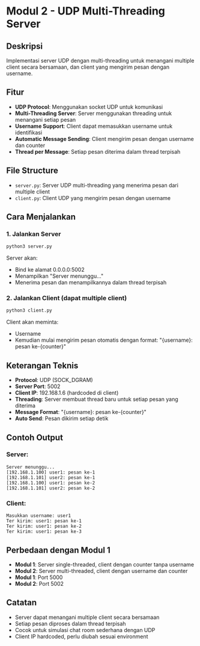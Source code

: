 # Modul 2 - UDP Multi-Threading Server

## Deskripsi
Implementasi server UDP dengan multi-threading untuk menangani multiple client secara bersamaan, dan client yang mengirim pesan dengan username.

## Fitur
- **UDP Protocol**: Menggunakan socket UDP untuk komunikasi
- **Multi-Threading Server**: Server menggunakan threading untuk menangani setiap pesan
- **Username Support**: Client dapat memasukkan username untuk identifikasi
- **Automatic Message Sending**: Client mengirim pesan dengan username dan counter
- **Thread per Message**: Setiap pesan diterima dalam thread terpisah

## File Structure
- `server.py`: Server UDP multi-threading yang menerima pesan dari multiple client
- `client.py`: Client UDP yang mengirim pesan dengan username

## Cara Menjalankan

### 1. Jalankan Server
```bash
python3 server.py
```
Server akan:
- Bind ke alamat 0.0.0.0:5002
- Menampilkan "Server menunggu..."
- Menerima pesan dan menampilkannya dalam thread terpisah

### 2. Jalankan Client (dapat multiple client)
```bash
python3 client.py
```
Client akan meminta:
- Username
- Kemudian mulai mengirim pesan otomatis dengan format: "{username}: pesan ke-{counter}"

## Keterangan Teknis
- **Protocol**: UDP (SOCK_DGRAM)
- **Server Port**: 5002
- **Client IP**: 192.168.1.6 (hardcoded di client)
- **Threading**: Server membuat thread baru untuk setiap pesan yang diterima
- **Message Format**: "{username}: pesan ke-{counter}"
- **Auto Send**: Pesan dikirim setiap detik

## Contoh Output

### Server:
```
Server menunggu...
[192.168.1.100] user1: pesan ke-1
[192.168.1.101] user2: pesan ke-1
[192.168.1.100] user1: pesan ke-2
[192.168.1.101] user2: pesan ke-2
```

### Client:
```
Masukkan username: user1
Ter kirim: user1: pesan ke-1
Ter kirim: user1: pesan ke-2
Ter kirim: user1: pesan ke-3
```

## Perbedaan dengan Modul 1
- **Modul 1**: Server single-threaded, client dengan counter tanpa username
- **Modul 2**: Server multi-threaded, client dengan username dan counter
- **Modul 1**: Port 5000
- **Modul 2**: Port 5002

## Catatan
- Server dapat menangani multiple client secara bersamaan
- Setiap pesan diproses dalam thread terpisah
- Cocok untuk simulasi chat room sederhana dengan UDP
- Client IP hardcoded, perlu diubah sesuai environment
